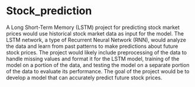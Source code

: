 # Stock_prediction
A Long Short-Term Memory (LSTM) project for predicting stock market prices would use historical stock market data as input for the model. 
The LSTM network, a type of Recurrent Neural Network (RNN), would analyze the data and learn from past patterns to make predictions about future stock prices. 
The project would likely include preprocessing of the data to handle missing values and format it for the LSTM model, training of the model on a portion of the data, 
and testing the model on a separate portion of the data to evaluate its performance.
The goal of the project would be to develop a model that can accurately predict future stock prices.

